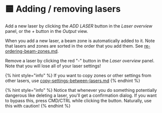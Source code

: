 # 🟦 Adding / removing lasers

Add a new laser by clicking the _ADD LASER_ button in the _Laser overview_ panel, or the _+_ button in the _Output_ view.&#x20;

When you add a new laser, a beam zone is automatically added to it. Note that lasers and zones are sorted in the order that you add them. See [re-ordering-beam-zones.md](../output-view/re-ordering-beam-zones.md "mention").

Remove a laser by clicking the red "-" button in the _Laser overview_ panel. Note that you will lose all of your laser settings!

{% hint style="info" %}
If you want to copy zones or other settings from other lasers, use [copy-settings-between-lasers.md](copy-settings-between-lasers.md "mention")
{% endhint %}

{% hint style="info" %}
Notice that whenever you do something potentially dangerous like deleting a laser, you'll get a confirmation dialog. If you want to bypass this, press CMD/CTRL while clicking the button. Naturally, use this with caution!
{% endhint %}
